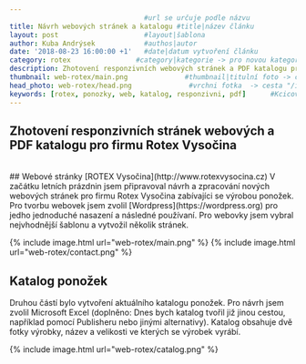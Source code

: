 ```yaml
---
                                 #url se určuje podle názvu
title: Návrh webových stránek a katalogu #title|název článku   
layout: post                     #layout|šablona
author: Kuba Andrýsek            #authos|autor
date: '2018-08-23 16:00:00 +1'   #date|datum vytvoření článku
category: rotex                #category|kategorie -> pro novou kategorii je potřeba vytvořit stránku v "categories"
description: Zhotovení responzivních webových stránek a PDF katalogu pro firmu Rotex Vysočina              #Header|nadpis
thumbnail: web-rotex/main.png              #thumbnail|titulní foto -> cesta "/img/blog/**nazev-clanku/Kolo.png**"
head_photo: web-rotex/head.png              #vrchni fotka  -> cesta "/img/blog/**nazev-clanku/Kolo.png**"
keywords: [rotex, ponozky, web, katalog, responzivni, pdf]		#Kcicova slova
--- 
```


## Zhotovení responzivních stránek webových a PDF katalogu pro firmu Rotex Vysočina

<br>
## Webové stránky [ROTEX Vysočina](http://www.rotexvysocina.cz)
V začátku letních prázdnin jsem připravoval návrh a zpracování nových webových stránek pro firmu Rotex Vysočina zabívajíci se výrobou ponožek.
Pro tvorbu webovek jsem zvolil [Wordpress](https://wordpress.org) pro jedho jednoduché nasazení a následné používaní. Pro webovky jsem vybral nejvhodnější šablonu a vytvožil několik stránek.

{% include image.html
url="web-rotex/main.png"
%}
{% include image.html
url="web-rotex/contact.png"
%}

## Katalog ponožek
Druhou částí bylo vytvoření aktuálního katalogu ponožek. Pro návrh jsem zvolil Microsoft Excel (doplněno: Dnes bych katalog tvořil již jinou cestou, například pomocí Publisheru nebo jinými alternativy).
Katalog obsahuje dvě fotky výrobky, název a velikosti ve kterých se výrobek vyrábí.   

{% include image.html
url="web-rotex/catalog.png"
%}